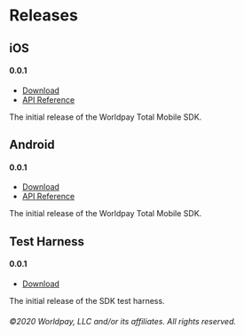 # Releases

## iOS

#### 0.0.1

* [Download](android/0.0.1/worldpay-total-sdk.aar)
* [API Reference](android/0.0.1/docs/)

The initial release of the Worldpay Total Mobile SDK.

## Android

#### 0.0.1

* [Download](ios/0.0.1/WorldpayTotalSDK.framework)
* [API Reference](ios/0.0.1/docs/)

The initial release of the Worldpay Total Mobile SDK.

## Test Harness

#### 0.0.1

* [Download](test-harness/0.0.1/wpt-ipc-stub-0.0.1.jar)

The initial release of the SDK test harness.

###### ©2020 Worldpay, LLC and/or its affiliates. All rights reserved.